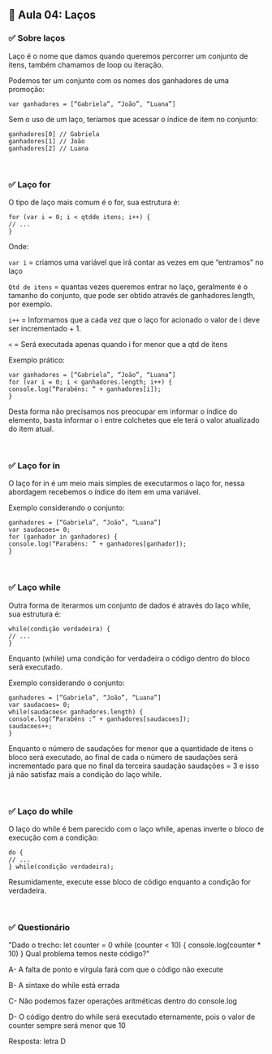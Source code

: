 ## 📝 Aula 04: Laços
### ✅ Sobre laços
Laço é o nome que damos quando queremos percorrer um conjunto de itens, também chamamos de loop ou iteração. 

Podemos ter um conjunto com os nomes dos ganhadores de uma promoção:
```
var ganhadores = [“Gabriela”, “João”, “Luana”]
```

Sem o uso de um laço, teríamos que acessar o índice de item no conjunto:
```
ganhadores[0] // Gabriela
ganhadores[1] // João
ganhadores[2] // Luana
```

<br>

### ✅ Laço for
O tipo de laço mais comum é o for, sua estrutura é:
```
for (var i = 0; i < qtdde itens; i++) {
// ...
}
```

Onde:

``var i`` = criamos uma variável que irá contar as vezes em que “entramos” no laço

``Qtd de itens`` = quantas vezes queremos entrar no laço, geralmente é o tamanho do conjunto, que pode ser obtido através de ganhadores.length, por exemplo.

``i++`` = Informamos que a cada vez que o laço for acionado o valor de i deve ser incrementado + 1.

``<`` = Será executada apenas quando i for menor que a qtd de itens

Exemplo prático:
```
var ganhadores = [“Gabriela”, “João”, “Luana”] 
for (var i = 0; i < ganhadores.length; i++) {
console.log(“Parabéns: “ + ganhadores[i]);
}
```

Desta forma não precisamos nos preocupar em informar o índice do elemento, basta informar o i entre colchetes que ele terá o valor atualizado do item atual.

<br>

### ✅ Laço for in
O laço for in é um meio mais simples de executarmos o laço for, nessa abordagem recebemos o índice do item em uma variável.

Exemplo considerando o conjunto:
```
ganhadores = [“Gabriela”, “João”, “Luana”]
var saudacoes= 0;
for (ganhador in ganhadores) {
console.log(“Parabéns: ” + ganhadores[ganhador]);
}
```

<br>

### ✅ Laço while
Outra forma de iterarmos um conjunto de dados é através do laço while, sua estrutura é:
```
while(condição verdadeira) {
// ...
}
```

Enquanto (while) uma condição for verdadeira o código dentro do bloco será executado.

Exemplo considerando o conjunto:
```
ganhadores = [“Gabriela”, “João”, “Luana”]
var saudacoes= 0;
while(saudacoes< ganhadores.length) {
console.log(“Parabéns :” + ganhadores[saudacoes]);
saudacoes++;
}
```

Enquanto o número de saudações for menor que a quantidade de itens o bloco será executado, ao final de cada o número de saudações será incrementado para que no final da terceira saudação saudações = 3 e isso já não satisfaz mais a condição do laço while.

<br>

### ✅ Laço do while
O laço do while é bem parecido com o laço while, apenas inverte o bloco de execução com a condição:
```
do {
// ...
} while(condição verdadeira);
```

Resumidamente, execute esse bloco de código enquanto a condição for verdadeira.

<br>

### ✅ Questionário
"Dado o trecho: let counter = 0 while (counter < 10) { console.log(counter * 10) } Qual problema temos neste código?"

A- A falta de ponto e vírgula fará com que o código não execute

B- A sintaxe do while está errada

C- Não podemos fazer operações aritméticas dentro do console.log

D- O código dentro do while será executado eternamente, pois o valor de counter sempre será menor que 10 

Resposta: letra D